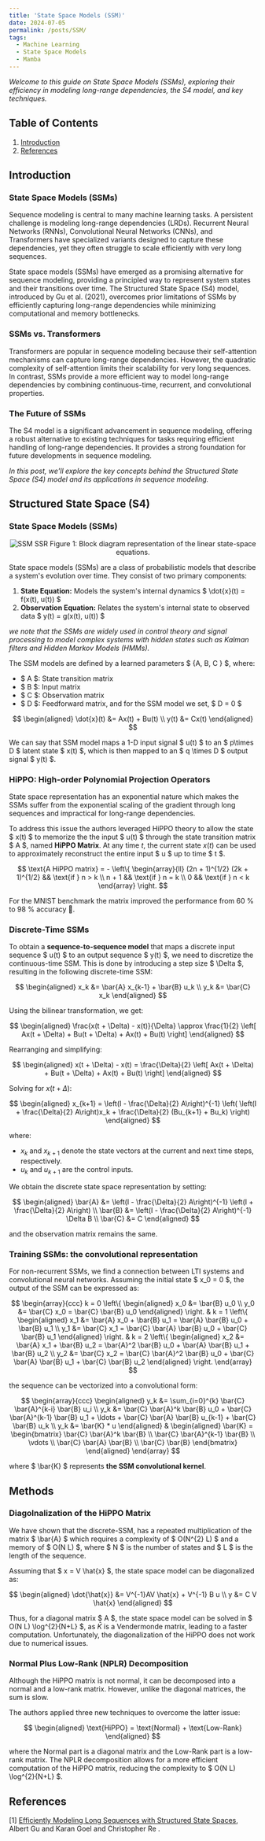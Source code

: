 ```yaml
---
title: 'State Space Models (SSM)'
date: 2024-07-05
permalink: /posts/SSM/
tags:
  - Machine Learning
  - State Space Models
  - Mamba
---
```


_Welcome to this guide on State Space Models (SSMs), exploring their efficiency in modeling long-range dependencies, the S4 model, and key techniques._

## Table of Contents

  1. [Introduction](#introduction)
  2. [References](#references)

## Introduction

### State Space Models (SSMs)

Sequence modeling is central to many machine learning tasks. A persistent challenge is modeling long-range dependencies (LRDs). Recurrent Neural Networks (RNNs), Convolutional Neural Networks (CNNs), and Transformers have specialized variants designed to capture these dependencies, yet they often struggle to scale efficiently with very long sequences.

State space models (SSMs) have emerged as a promising alternative for sequence modeling, providing a principled way to represent system states and their transitions over time. The Structured State Space (S4) model, introduced by Gu et al. (2021), overcomes prior limitations of SSMs by efficiently capturing long-range dependencies while minimizing computational and memory bottlenecks.

### SSMs vs. Transformers

Transformers are popular in sequence modeling because their self-attention mechanisms can capture long-range dependencies. However, the quadratic complexity of self-attention limits their scalability for very long sequences. In contrast, SSMs provide a more efficient way to model long-range dependencies by combining continuous-time, recurrent, and convolutional properties.

### The Future of SSMs

The S4 model is a significant advancement in sequence modeling, offering a robust alternative to existing techniques for tasks requiring efficient handling of long-range dependencies. It provides a strong foundation for future developments in sequence modeling.

_In this post, we'll explore the key concepts behind the Structured State Space (S4) model and its applications in sequence modeling._

## Structured State Space (S4)

<!-- <div align="center">
  <img src="/images/SSM/modeling.png" alt="SSM Modeling">
</div> -->

### State Space Models (SSMs)

<div align="center">
  <img src="/images/SSM/ssr.png" alt="SSM SSR">
  Figure 1: Block diagram representation of the linear state-space equations.
</div>

State space models (SSMs) are a class of probabilistic models that describe a system's evolution over time. They consist of two primary components:

1. **State Equation:** Models the system's internal dynamics $ \dot{x}(t) = f(x(t), u(t)) $
2. **Observation Equation:** Relates the system's internal state to observed data $ y(t) = g(x(t), u(t)) $

_we note that the SSMs are widely used in control theory and signal processing to model complex systems with hidden states such as Kalman filters and Hidden Markov Models (HMMs)._

The SSM models are defined by a learned parameters $ \{A, B, C \} $, where:

- $ A $: State transition matrix
- $ B $: Input matrix
- $ C $: Observation matrix
- $ D $: Feedforward matrix, and for the SSM model we set, $ D = 0 $

$$
\begin{aligned}
\dot{x}(t) &= Ax(t) + Bu(t)  \\
y(t) &= Cx(t)
\end{aligned}
$$

We can say that SSM model maps a 1-D input signal $ u(t) $ to an $ p\times D $ latent state $ x(t) $, which is then mapped to an $ q \times D $ output signal $ y(t) $.

### HiPPO: High-order Polynomial Projection Operators

State space representation has an exponential nature which makes the SSMs suffer from the exponential scaling of the gradient through long sequences and impractical for long-range dependencies.

To address this issue the authors leveraged HiPPO theory to allow the state $ x(t) $ to memorize the the input $ u(t) $ through the state transition matrix $ A $, named **HiPPO Matrix**. At any time $t$, the current state $x(t)$ can be used to approximately reconstruct the entire input $ u $ up to time $ t $.

$$
\text{A HiPPO matrix} = - \left\{
\begin{array}{ll}
(2n + 1)^{1/2} (2k + 1)^{1/2} && \text{if } n > k \\
n + 1 && \text{if } n = k \\
0 && \text{if } n < k
\end{array}
\right.
$$

For the MNIST benchmark the matrix improved the performance from 60 % to 98 % accuracy 🎉.

### Discrete-Time SSMs

To obtain a **sequence-to-sequence model** that maps a discrete input sequence $ u(t) $ to an output sequence $ y(t) $, we need to discretize the continuous-time SSM. This is done by introducing a step size $ \Delta $, resulting in the following discrete-time SSM:

$$
\begin{aligned}
x_k &= \bar{A} x_{k-1} + \bar{B} u_k \\
y_k &= \bar{C} x_k
\end{aligned}
$$

Using the bilinear transformation, we get:

$$
\begin{aligned}
\frac{x(t + \Delta) - x(t)}{\Delta} \approx \frac{1}{2} \left[ Ax(t + \Delta) + Bu(t + \Delta) + Ax(t) + Bu(t) \right]
\end{aligned}
$$

Rearranging and simplifying:

$$
\begin{aligned}
x(t + \Delta) - x(t) = \frac{\Delta}{2} \left[ Ax(t + \Delta) + Bu(t + \Delta) + Ax(t) + Bu(t) \right]
\end{aligned}
$$

Solving for $x(t + \Delta)$:

$$
\begin{aligned}
x_{k+1} = \left(I - \frac{\Delta}{2} A\right)^{-1} \left( \left(I + \frac{\Delta}{2} A\right)x_k + \frac{\Delta}{2} (Bu_{k+1} + Bu_k) \right)
\end{aligned}
$$

where:

- $x_k$ and $x_{k+1}$ denote the state vectors at the current and next time steps, respectively.
- $u_k$ and $u_{k+1}$ are the control inputs.

We obtain the discrete state space representation by setting:

$$
\begin{aligned}
\bar{A} &= \left(I - \frac{\Delta}{2} A\right)^{-1} \left(I + \frac{\Delta}{2} A\right) \\
\bar{B} &= \left(I - \frac{\Delta}{2} A\right)^{-1} \Delta B \\
\bar{C} &= C
\end{aligned}
$$

and the observation matrix remains the same.

### Training SSMs: the convolutional representation

For non-recurrent SSMs, we find a connection between LTI systems and convolutional neural networks. Assuming the initial state $ x_0 = 0 $, the output of the SSM can be expressed as:

$$
\begin{array}{ccc}
k = 0 \left\{
\begin{aligned}
x_0 &= \bar{B} u_0 \\
y_0 &= \bar{C} x_0 = \bar{C} \bar{B} u_0
\end{aligned}
\right.
&
k = 1 \left\{
\begin{aligned}
x_1 &= \bar{A} x_0 + \bar{B} u_1 = \bar{A} \bar{B} u_0 + \bar{B} u_1 \\
y_1 &= \bar{C} x_1 = \bar{C} \bar{A} \bar{B} u_0 + \bar{C} \bar{B} u_1
\end{aligned}
\right.
&
k = 2 \left\{
\begin{aligned}
x_2 &= \bar{A} x_1 + \bar{B} u_2 = \bar{A}^2 \bar{B} u_0 + \bar{A} \bar{B} u_1 + \bar{B} u_2 \\
y_2 &= \bar{C} x_2 = \bar{C} \bar{A}^2 \bar{B} u_0 + \bar{C} \bar{A} \bar{B} u_1 + \bar{C} \bar{B} u_2
\end{aligned}
\right.
\end{array}
$$

the sequence can be vectorized into a convolutional form:

$$
\begin{array}{ccc}
\begin{aligned}
y_k &= \sum_{i=0}^{k} \bar{C} \bar{A}^{k-i} \bar{B} u_i \\
y_k &= \bar{C} \bar{A}^k \bar{B} u_0 + \bar{C} \bar{A}^{k-1} \bar{B} u_1 + \ldots + \bar{C} \bar{A} \bar{B} u_{k-1} + \bar{C} \bar{B} u_k \\
y_k &= \bar{K} * u
\end{aligned}
&
\begin{aligned}
\bar{K} = \begin{bmatrix}
\bar{C} \bar{A}^k \bar{B} \\
\bar{C} \bar{A}^{k-1} \bar{B} \\
\vdots \\
\bar{C} \bar{A} \bar{B} \\
\bar{C} \bar{B}
\end{bmatrix}
\end{aligned}
\end{array}
$$

where $ \bar{K} $ represents **the SSM convolutional kernel**.

## Methods

### Diagolnalization of the HiPPO Matrix

We have shown that the discrete-SSM, has a repeated multiplication of the matrix $ \bar{A} $ which requires a complexity of $ O(N^{2} L) $ and a memory of $ O(N L) $, where $ N $ is the number of states and $ L $ is the length of the sequence.

Assuming that $ x = V \hat{x} $, the state space model can be diagonalized as:

$$
\begin{aligned}
\dot{\hat{x}} &= V^{-1}AV  \hat{x}  + V^{-1} B u \\
y &= C V \hat{x}
\end{aligned}
$$

Thus, for a diagonal matrix $ A $, the state space model can be solved in $ O(N L) \log^{2}{N+L} $, as $\bar{K}$ is a Vendermonde matrix, leading to a faster computation. Unfortunately, the diagonalization of the HiPPO does not work due to numerical issues.

### Normal Plus Low-Rank (NPLR) Decomposition

Although the HiPPO matrix is not normal, it can be decomposed into a normal and a low-rank matrix. However, unlike the diagonal matrices, the sum is slow.

The authors applied three new techniques to overcome the latter issue:

$$
\begin{aligned}
\text{HiPPO} = \text{Normal} + \text{Low-Rank}
\end{aligned}
$$

where the Normal part is a diagonal matrix and the Low-Rank part is a low-rank matrix. The NPLR decomposition allows for a more efficient computation of the HiPPO matrix, reducing the complexity to $ O(N L) \log^{2}{N+L} $.

## References

[1] [Efficiently Modeling Long Sequences with Structured State Spaces](https://arxiv.org/abs/2111.00396), Albert Gu and Karan Goel and Christopher Re .
